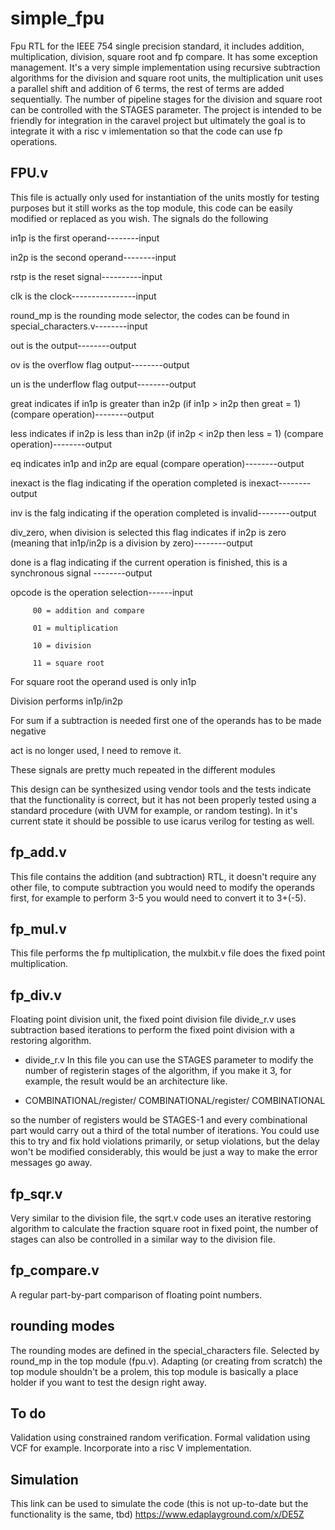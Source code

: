 # simple_fpu
Fpu RTL for the IEEE 754 single precision standard, it includes addition, multiplication, division, square root and fp compare. It has some exception management. It's a very simple implementation using recursive subtraction algorithms for the division and square root units, the multiplication unit uses a parallel shift and addition of 6 terms, the rest of terms are added sequentially. The number of pipeline stages for the division and square root can be controlled with the STAGES parameter. The project is intended to be friendly for integration in the caravel project but ultimately the goal is to integrate it with a risc v imlementation so that the code can use fp operations.
## FPU.v
This file is actually only used for instantiation of the units mostly for testing purposes but it still works as the top module, this code can be easily modified or replaced as you wish.
The signals do the following 

in1p is the first operand--------input

in2p is the second operand--------input

rstp is the reset signal----------input

clk is the clock----------------input

round_mp is the rounding mode selector, the codes can be found in special_characters.v--------input

out is the output--------output

ov is the overflow flag output--------output

un is the underflow flag output--------output

great indicates if in1p is greater than in2p (if in1p > in2p then great = 1) (compare operation)--------output

less indicates if in2p is less than in2p (if in2p < in2p then less = 1)  (compare operation)--------output

eq indicates in1p and in2p are equal  (compare operation)--------output

inexact is the flag indicating if the operation completed is inexact--------output

inv is the falg indicating if the operation  completed is invalid--------output

div_zero, when division is selected this flag indicates if in2p is zero (meaning that in1p/in2p is a division by zero)--------output

done is a flag indicating if the current operation is finished, this is a synchronous signal --------output

opcode is the operation selection------input

         00 = addition and compare
         
         01 = multiplication
         
         10 = division
         
         11 = square root
         
         
For square root the operand used is only in1p

Division performs in1p/in2p

For sum if a subtraction is needed first one of the operands has to be made negative

act is no longer used, I need to remove it.

These signals are pretty much repeated in the different modules

This design can be synthesized using vendor tools and the tests indicate that the functionality is correct, but it has not been properly tested using a standard procedure (with UVM for example, or random testing).
In it's current state it should be possible to use icarus verilog for testing as well.
## fp_add.v
This file contains the addition (and subtraction) RTL, it doesn't require any other file, to compute subtraction you would need to modify the operands first, for example to perform 3-5 you would need to convert it to 3+(-5).
## fp_mul.v
This file performs the fp multiplication, the mulxbit.v file does the fixed point multiplication.
## fp_div.v
Floating point division unit, the fixed point division file divide_r.v uses subtraction based iterations to perform the fixed point division with a restoring algorithm.
+ divide_r.v 
       In this file you can use the STAGES parameter to modify the number of registerin stages of the algorithm, if you make it 3, for example, the result would be an
       architecture like.
* COMBINATIONAL/register/ COMBINATIONAL/register/ COMBINATIONAL

so the number of registers would be STAGES-1 and every combinational part would carry out a third of the total number of iterations.
You could use this to try and fix hold violations primarily, or setup violations, but the delay won't be modified considerably, this would be just a way to make         the error messages go away.
                              
## fp_sqr.v
Very similar to the division file, the sqrt.v code uses an iterative restoring algorithm to calculate the fraction square root in fixed point, the number of stages can also be controlled in a similar way to the division file.
## fp_compare.v 
A regular part-by-part comparison of floating point numbers.
## rounding modes
The rounding modes are defined in the special_characters file. Selected by round_mp in the top module (fpu.v).
Adapting (or creating from scratch) the top module shouldn't be a prolem, this top module is basically a place holder if you want to test the design right away.
## To do 
Validation using constrained random verification.
Formal validation using VCF for example.
Incorporate into a risc V implementation.

## Simulation
This link can be used to simulate the code
(this is not up-to-date but the functionality is the same, tbd)
https://www.edaplayground.com/x/DE5Z
    
